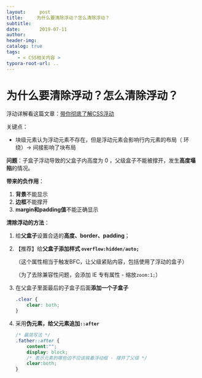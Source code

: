 ```yaml
---
layout:     post
title:     为什么要清除浮动？怎么清除浮动？
subtitle:  
date:       2019-07-11
author:     
header-img: 
catalog: true
tags:
    - < CSS相关内容 >
typora-root-url: ..
---
```




# 为什么要清除浮动？怎么清除浮动？

浮动详解看这篇文章：[带你彻底了解CSS浮动](https://segmentfault.com/a/1190000012739764)

关键点：

- 块级元素认为浮动元素不存在，但是浮动元素会影响行内元素的布局（ 环绕）-> 间接影响了块布局



**问题**：子盒子浮动导致的父盒子内高度为 0 ，父级盒子不能被撑开，发生**高度塌陷**的情况。

**带来的负作用**：

1. **背景**不能显示
2. **边框**不能撑开
3. **margin和padding值**不能正确显示

**清除浮动的方法**：

1. 给**父盒子**设置合适的**高度、border、padding**；

2. 【推荐】给**父盒子添加样式 `overflow:hidden/auto;`**

   （这个属性相当于触发BFC，让父级紧贴内容，包括使用了浮动的盒子）

   （为了去除兼容性问题，会添加 IE 专有属性 - 缩放`zoom:1;`）

3. 在父盒子里面最后的子盒子后面**添加一个子盒子**

    ```css
    .clear {
    	clear: both;
    }
    ```

4. 采用**伪元素，给父元素追加`::after`**

    ```css
    /* 最简写法 */
    .father::after {
    	content:"";
        display: block;
        /* 表示元素的哪些边不应该挨着浮动框 - 撑开了父级 */
        clear:both;
    }
    ```

    

